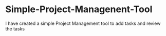 # Simple-Project-Managenent-Tool
I have created a simple Project Management tool to add tasks and review the tasks
